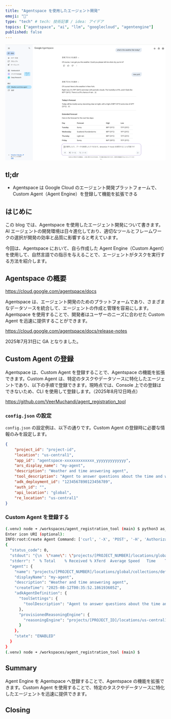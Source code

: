 ```yaml
---
title: "Agentspace を使用したエージェント開発"
emoji: "🤖"
type: "tech" # tech: 技術記事 / idea: アイデア
topics: ["agentspace", "ai", "llm", "googlecloud", "agentengine"]
published: false
---
```


![alt text](/images/5e77aacc0a311d-a.png)

## tl;dr

- Agentspace は Google Cloud のエージェント開発プラットフォームで、Custom Agent（Agent Engine）を登録して機能を拡張できる

## はじめに

この blog では、Agentspace を使用したエージェント開発について書きます。AI エージェントの開発環境は日々進化しており、適切なツールとフレームワークの選択が開発の効率と品質に影響すると考えています。

今回は、Agentspace において、自ら作成した Agent Engine（Custom Agent）を使用して、自然言語での指示を与えることで、エージェントがタスクを実行する方法を紹介します。

## Agentspace の概要

https://cloud.google.com/agentspace/docs

Agentspace は、エージェント開発のためのプラットフォームであり、さまざまなデータソースを統合して、エージェントの作成と管理を容易にします。Agentspace を使用することで、開発者はユーザーのニーズに合わせた Custom Agent を迅速に提供することができます。

https://cloud.google.com/agentspace/docs/release-notes

2025年7月31日に GA となりました。

## Custom Agent の登録

Agentspace は、Custom Agent を登録することで、Agentspace の機能を拡張できます。Custom Agent は、特定のタスクやデータソースに特化したエージェントであり、以下の手順で登録できます。現時点では、Console 上での登録はできないため、CLI を使用して登録します。（2025年8月12日時点）

https://github.com/VeerMuchandi/agent_registration_tool

### `config.json` の設定

`config.json` の設定例は、以下の通りです。Custom Agent の登録時に必要な情報のみを設定します。

```json:config.json
{
    "project_id": "project-id",
    "location": "us-central1", 
    "app_id": "agentspace-xxxxxxxxxxxxx_yyyyyyyyyyyyy",
    "ars_display_name": "my-agent",
    "description": "Weather and time answering agent",
    "tool_description": "Agent to answer questions about the time and weather in a city.",
    "adk_deployment_id": "1234567890123456789",
    "auth_id": "",
    "api_location": "global",
    "re_location": "us-central1"
}
```

### Custom Agent を登録する

```bash
(.venv) node ➜ /workspaces/agent_registration_tool (main) $ python3 as_registry_client.py register_agent
Enter icon URI (optional): 
INFO:root:Create Agent Command: ['curl', '-X', 'POST', '-H', 'Authorization: Bearer [REDACTED_TOKEN]', '-H', 'Content-Type: application/json', '-H', 'X-Goog-User-Project: [PROJECT_ID]', 'https://discoveryengine.googleapis.com/v1alpha/projects/[PROJECT_ID]/locations/global/collections/default_collection/engines/[ENGINE_ID]/assistants/default_assistant/agents', '-d', '{"displayName": "my-agent", "description": "Weather and time answering agent", "adk_agent_definition": {"tool_settings": {"tool_description": "Agent to answer questions about the time and weather in a city."}, "provisioned_reasoning_engine": {"reasoning_engine": "projects/[PROJECT_ID]/locations/us-central1/reasoningEngines/[ENGINE_ID]"}, "authorizations": []}}']
{
  "status_code": 0,
  "stdout": "{\n  \"name\": \"projects/[PROJECT_NUMBER]/locations/global/collections/default_collection/engines/[ENGINE_ID]/assistants/default_assistant/agents/[AGENT_ID]\",\n  \"displayName\": \"my-agent\",\n  \"description\": \"Weather and time answering agent\",\n  \"createTime\": \"2025-08-12T00:35:52.186193605Z\",\n  \"adkAgentDefinition\": {\n    \"toolSettings\": {\n      \"toolDescription\": \"Agent to answer questions about the time and weather in a city.\"\n    },\n    \"provisionedReasoningEngine\": {\n      \"reasoningEngine\": \"projects/[PROJECT_ID]/locations/us-central1/reasoningEngines/[ENGINE_ID]\"\n    }\n  },\n  \"state\": \"ENABLED\"\n}\n",
  "stderr": "  % Total    % Received % Xferd  Average Speed   Time    Time     Time  Current\n                                 Dload  Upload   Total   Spent    Left  Speed\n\n  0     0    0     0    0     0      0      0 --:--:-- --:--:-- --:--:--     0\n100   382    0     0  100   382      0    316  0:00:01  0:00:01 --:--:--   316\n100  1038    0   656  100   382    447    260  0:00:01  0:00:01 --:--:--   708\n",
  "agent": {
    "name": "projects/[PROJECT_NUMBER]/locations/global/collections/default_collection/engines/[ENGINE_ID]/assistants/default_assistant/agents/[AGENT_ID]",
    "displayName": "my-agent",
    "description": "Weather and time answering agent",
    "createTime": "2025-08-12T00:35:52.186193605Z",
    "adkAgentDefinition": {
      "toolSettings": {
        "toolDescription": "Agent to answer questions about the time and weather in a city."
      },
      "provisionedReasoningEngine": {
        "reasoningEngine": "projects/[PROJECT_ID]/locations/us-central1/reasoningEngines/[ENGINE_ID]"
      }
    },
    "state": "ENABLED"
  }
}
(.venv) node ➜ /workspaces/agent_registration_tool (main) $ 
```

## Summary

Agent Engine を Agentspace へ登録することで、Agentspace の機能を拡張できます。Custom Agent を使用することで、特定のタスクやデータソースに特化したエージェントを迅速に提供できます。

## Closing

